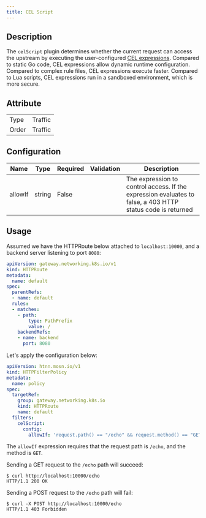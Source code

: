 ```yaml
---
title: CEL Script
---
```


## Description

The `celScript` plugin determines whether the current request can access the upstream by executing the user-configured [CEL expressions](../../expr). Compared to static Go code, CEL expressions allow dynamic runtime configuration. Compared to complex rule files, CEL expressions execute faster. Compared to Lua scripts, CEL expressions run in a sandboxed environment, which is more secure.

## Attribute

|       |         |
|-------|---------|
| Type  | Traffic |
| Order | Traffic |

## Configuration

| Name    | Type   | Required | Validation | Description                                                                 |
|---------|--------|----------|------------|-----------------------------------------------------------------------------|
| allowIf | string | False    |            | The expression to control access. If the expression evaluates to false, a 403 HTTP status code is returned |

## Usage

Assumed we have the HTTPRoute below attached to `localhost:10000`, and a backend server listening to port `8080`:

```yaml
apiVersion: gateway.networking.k8s.io/v1
kind: HTTPRoute
metadata:
  name: default
spec:
  parentRefs:
  - name: default
  rules:
  - matches:
    - path:
        type: PathPrefix
        value: /
    backendRefs:
    - name: backend
      port: 8080
```

Let's apply the configuration below:

```yaml
apiVersion: htnn.mosn.io/v1
kind: HTTPFilterPolicy
metadata:
  name: policy
spec:
  targetRef:
    group: gateway.networking.k8s.io
    kind: HTTPRoute
    name: default
  filters:
    celScript:
      config:
        allowIf: 'request.path() == "/echo" && request.method() == "GET"'
```

The `allowIf` expression requires that the request path is `/echo`, and the method is `GET`.

Sending a GET request to the `/echo` path will succeed:

```
$ curl http://localhost:10000/echo
HTTP/1.1 200 OK
```

Sending a POST request to the `/echo` path will fail:

```
$ curl -X POST http://localhost:10000/echo
HTTP/1.1 403 Forbidden
```
